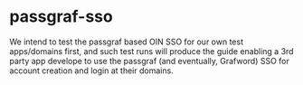 # passgraf-sso
We intend to test the passgraf based OIN SSO for our own test apps/domains first, and such test runs will produce the guide enabling a 3rd party app develope to use the passgraf (and eventually, Grafword) SSO for account creation and login at their domains.

